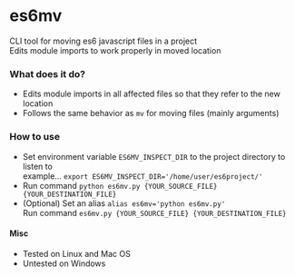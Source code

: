 # es6mv
CLI tool for moving es6 javascript files in a project  
Edits module imports to work properly in moved location

### What does it do?
* Edits module imports in all affected files so that they refer to the new location
* Follows the same behavior as `mv` for moving files (mainly arguments)

### How to use
* Set environment variable `ES6MV_INSPECT_DIR` to the project directory to listen to  
  example... `export ES6MV_INSPECT_DIR='/home/user/es6project/'`
* Run command `python es6mv.py {YOUR_SOURCE_FILE} {YOUR_DESTINATION_FILE}`
* (Optional) Set an alias `alias es6mv='python es6mv.py'`  
  Run command `es6mv.py {YOUR_SOURCE_FILE} {YOUR_DESTINATION_FILE}`

#### Misc
* Tested on Linux and Mac OS
* Untested on Windows
